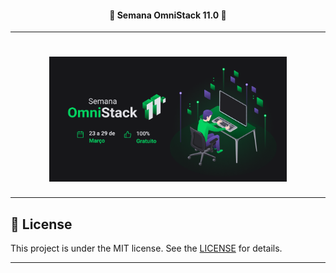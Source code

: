 <h4 align="center"> 
	🚀 Semana OmniStack 11.0 🚀
</h4>

---

<h1 align="center">
    <img alt="BeTheHero" title="#BeTheHero" src="readme/week-11.png" width="380px" />
</h1>

---


## :memo: License

This project is under the MIT license. See the [LICENSE](LICENSE.md) for details.

---